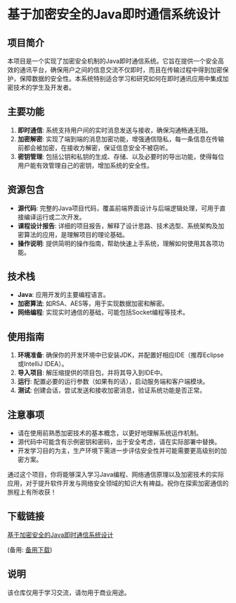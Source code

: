 # 基于加密安全的Java即时通信系统设计

## 项目简介

本项目是一个实现了加密安全机制的Java即时通信系统。它旨在提供一个安全高效的通讯平台，确保用户之间的信息交流不仅即时，而且在传输过程中得到加密保护，保障数据的安全性。本系统特别适合学习和研究如何在即时通讯应用中集成加密技术的学生及开发者。

## 主要功能

1. **即时通信**: 系统支持用户间的实时消息发送与接收，确保沟通畅通无阻。
2. **加密解密**: 实现了端到端的消息加密功能，增强通信隐私，每一条信息在传输前都会被加密，在接收方解密，保证信息安全不被窃听。
3. **密钥管理**: 包括公钥和私钥的生成、存储、以及必要时的导出功能，使得每位用户能有效管理自己的密钥，增加系统的安全性。

## 资源包含

- **源代码**: 完整的Java项目代码，覆盖前端界面设计与后端逻辑处理，可用于直接编译运行或二次开发。
- **课程设计报告**: 详细的项目报告，解释了设计思路、技术选型、系统架构及加密算法的应用，是理解项目的理论基础。
- **操作说明**: 提供简明的操作指南，帮助快速上手系统，理解如何使用其各项功能。

## 技术栈

- **Java**: 应用开发的主要编程语言。
- **加密算法**: 如RSA、AES等，用于实现数据加密和解密。
- **网络编程**: 实现实时通信的基础，可能包括Socket编程等技术。

## 使用指南

1. **环境准备**: 确保你的开发环境中已安装JDK，并配置好相应IDE（推荐Eclipse或IntelliJ IDEA）。
2. **导入项目**: 解压缩提供的项目包，并将其导入到IDE中。
3. **运行**: 配置必要的运行参数（如果有的话），启动服务端和客户端模块。
4. **测试**: 创建会话，尝试发送和接收加密消息，验证系统功能是否正常。

## 注意事项

- 请在使用前熟悉加密技术的基本概念，以更好地理解系统运作机制。
- 源代码中可能含有示例密钥和密码，出于安全考虑，请在实际部署中替换。
- 开发学习目的为主，生产环境下需进一步评估安全性并可能需要更高级别的加密方案。

通过这个项目，你将能够深入学习Java编程、网络通信原理以及加密技术的实际应用，对于提升软件开发与网络安全领域的知识大有裨益。祝你在探索加密通信的旅程上有所收获！

## 下载链接
[基于加密安全的Java即时通信系统设计](https://pan.quark.cn/s/3419c1c61565) 

(备用: [备用下载](https://pan.baidu.com/s/1Tz9dNSL5_-IH-t253t2KWw?pwd=1234))

## 说明

该仓库仅用于学习交流，请勿用于商业用途。
